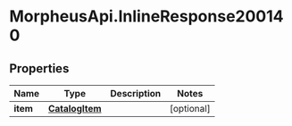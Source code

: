 # MorpheusApi.InlineResponse200140

## Properties

Name | Type | Description | Notes
------------ | ------------- | ------------- | -------------
**item** | [**CatalogItem**](CatalogItem.md) |  | [optional] 


